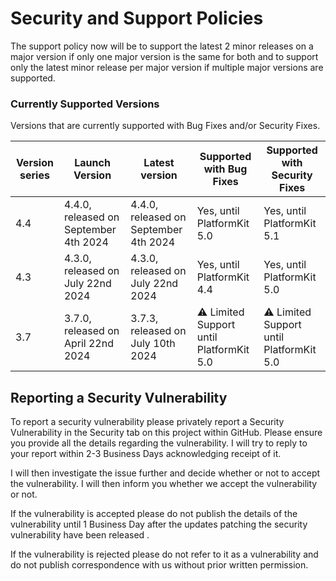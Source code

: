 # Security and Support Policies
The support policy now will be to support the latest 2 minor releases on a major version if only one major version is the same for both and to support only the latest minor release per major version if multiple major versions are supported.


### Currently Supported Versions
Versions that are currently supported with Bug Fixes and/or Security Fixes.

| Version series | Launch Version | Latest version | Supported with Bug Fixes | Supported with Security Fixes |
|--| --|--|--|--|
| 4.4 | 4.4.0, released on September 4th 2024 |  4.4.0, released on September 4th 2024 | Yes, until PlatformKit 5.0 | Yes, until PlatformKit 5.1 |
| 4.3  | 4.3.0, released on July 22nd 2024 | 4.3.0, released on July 22nd 2024 | Yes, until PlatformKit 4.4 | Yes, until PlatformKit 5.0 |
| 3.7 | 3.7.0, released on April 22nd 2024 | 3.7.3, released on July 10th 2024 |  :warning: Limited Support until PlatformKit 5.0 |  :warning: Limited Support until PlatformKit 5.0 | 

## Reporting a Security Vulnerability

To report a security vulnerability please privately report a Security Vulnerability in the Security tab on this project within GitHub.
Please ensure you provide all the details regarding the vulnerability. I will try to reply to your report within 2-3 Business Days acknowledging receipt of it.

I will then investigate the issue further and decide whether or not to accept the vulnerability. I will then inform you whether we accept the vulnerability or not.

If the vulnerability is accepted please do not publish the details of the vulnerability until 1 Business Day after the updates patching the security vulnerability have been released .

If the vulnerability is rejected please do not refer to it as a vulnerability and do not publish correspondence with us without prior written permission.
